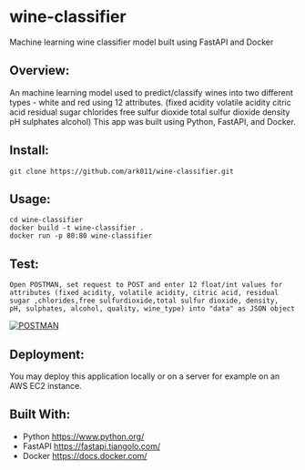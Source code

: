 # wine-classifier
Machine learning wine classifier model built using FastAPI and Docker

## Overview:
An machine learning model used to predict/classify wines into two different types - white and red using 12 attributes. (fixed acidity	volatile acidity	citric acid	residual sugar	chlorides	free sulfur dioxide	total sulfur dioxide	density	pH	sulphates	alcohol) This app was built using Python, FastAPI, and Docker. 

## Install:
```
git clone https://github.com/ark011/wine-classifier.git
```

## Usage:
```
cd wine-classifier
docker build -t wine-classifier .
docker run -p 80:80 wine-classifier
```
## Test:
```
Open POSTMAN, set request to POST and enter 12 float/int values for attributes (fixed acidity, volatile acidity, citric acid, residual sugar ,chlorides,free sulfurdioxide,total sulfur dioxide, density,	pH, sulphates, alcohol, quality, wine_type) into "data" as JSON object
```
<a href="https://ibb.co/0jCn8mV"><img src="https://i.ibb.co/gMSrHmF/POSTMAN.png" alt="POSTMAN" border="0"></a>

## Deployment:
You may deploy this application locally or on a server for example on an AWS EC2 instance.

## Built With:
* Python <a> https://www.python.org/ </a>
* FastAPI <a> https://fastapi.tiangolo.com/ </a>
* Docker <a> https://docs.docker.com/ </a>
